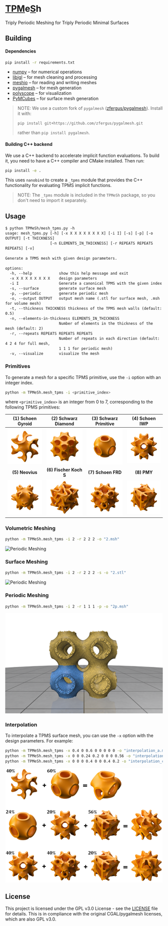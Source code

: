# <ins>TPM</ins>e<ins>S</ins>h

Triply Periodic Meshing for Triply Periodic Minimal Surfaces

## Building

#### Dependencies

```bash
pip install -r requirements.txt
```

* [numpy](https://numpy.org/) – for numerical operations
* [libigl](https://pypi.org/project/libigl/) – for mesh cleaning and processing
* [meshio](https://github.com/nschloe/meshio) – for reading and writing meshes
* [pygalmesh](https://github.com/zfergus/pygalmesh) – for mesh generation
* [polyscope](https://polyscope.run/) – for visualization
* [PyMCubes](https://github.com/pmneila/PyMCubes) – for surface mesh generation

> NOTE: We use a custom fork of `pygalmesh` ([zfergus/pygalmesh](https://github.com/zfergus/pygalmesh)). Install it with:
> ```
> pip install git+https://github.com/zfergus/pygalmesh.git
> ```
> rather than `pip install pygalmesh`.

#### Building C++ backend

We use a C++ backend to accelerate implicit function evaluations. To build it, you need to have a C++ compiler and CMake installed. Then run:

```bash
pip install -e .
```

This uses `nanobind` to create a `_tpms` module that provides the C++ functionality for evaluating TPMS implicit functions.

> NOTE: The `_tpms` module is included in the `TPMeSh` package, so you don't need to import it separately.

## Usage

```
$ python TPMeSh/mesh_tpms.py -h
usage: mesh_tpms.py [-h] [-x X X X X X X X X] [-i I] [-s] [-p] [-o OUTPUT] [-t THICKNESS]
                    [-n ELEMENTS_IN_THICKNESS] [-r REPEATS REPEATS REPEATS] [-v]

Generate a TPMS mesh with given design parameters.

options:
  -h, --help            show this help message and exit
  -x X X X X X X X X    design parameters
  -i I                  Generate a canonical TPMS with the given index
  -s, --surface         generate surface mesh
  -p, --periodic        generate periodic mesh
  -o, --output OUTPUT   output mesh name (.stl for surface mesh, .msh for volume mesh)
  -t, --thickness THICKNESS thickness of the TPMS mesh walls (default: 0.5)
  -n, --elements-in-thickness ELEMENTS_IN_THICKNESS
                        Number of elements in the thickness of the mesh (default: 2)
  -r, --repeats REPEATS REPEATS REPEATS
                        Number of repeats in each direction (default: 4 2 4 for full mesh,
                        1 1 1 for periodic mesh)
  -v, --visualize       visualize the mesh

```

### Primitives

To generate a mesh for a specific TPMS primitive, use the `-i` option with an integer index.

```bash
python -m TPMeSh.mesh_tpms -i <primitive_index>
```

where `<primitive_index>` is an integer from 0 to 7, corresponding to the following TPMS primitives:

<!-- 4x2 Tables of Images for TPMS primitives -->
| (1) Schoen Gyroid | (2) Schwarz Diamond | (3) Schwarz Primitive | (4) Schoen IWP |
| :---: | :---: | :---: | :---: |
| ![Primitive 0](assets/primitives/0.png) | ![Primitive 1](assets/primitives/1.png) | ![Primitive 2](assets/primitives/2.png) | ![Primitive 3](assets/primitives/3.png) |
| **(5) Neovius** | **(6) Fischer Koch S** | **(7) Schoen FRD** | **(8) PMY** |
| ![Primitive 4](assets/primitives/4.png) | ![Primitive 5](assets/primitives/5.png) | ![Primitive 6](assets/primitives/6.png) | ![Primitive 7](assets/primitives/7.png) |

### Volumetric Meshing

```bash
python -m TPMeSh.mesh_tpms -i 2 -r 2 2 2 -o "2.msh"
```

![Periodic Meshing](assets/volumetric.gif)

### Surface Meshing

```bash
python -m TPMeSh.mesh_tpms -i 2 -r 2 2 2 -s -o "2.stl"
```

![Periodic Meshing](assets/surface.gif)

### Periodic Meshing

```bash
python -m TPMeSh.mesh_tpms -i 2 -r 1 1 1 -p -o "2p.msh"
```

![Periodic Meshing](assets/periodic.png)

### Interpolation

To interpolate a TPMS surface mesh, you can use the `-x` option with the design parameters. For example:

```bash
python -m TPMeSh.mesh_tpms -x 0.4 0 0.6 0 0 0 0 0 -o "interpolation_a.msh"
python -m TPMeSh.mesh_tpms -x 0 0 0.24 0.2 0 0 0 0.56 -o "interpolation_b.msh"
python -m TPMeSh.mesh_tpms -x 0 0 0 0.4 0 0 0.4 0.2 -o "interpolation_c.msh"
```

![alt text](assets/interpolation.png)

## License

This project is licensed under the GPL v3.0 License - see the [LICENSE](LICENSE) file for details.
This is in compliance with the original CGAL/pygalmesh licenses, which are also GPL v3.0.